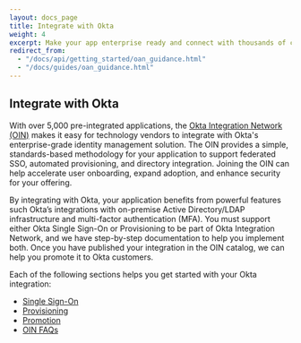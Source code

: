 ```yaml
---
layout: docs_page
title: Integrate with Okta
weight: 4
excerpt: Make your app enterprise ready and connect with thousands of customers with the Okta Integration Network.
redirect_from:
  - "/docs/api/getting_started/oan_guidance.html"
  - "/docs/guides/oan_guidance.html"
---
```


## Integrate with Okta

With over 5,000 pre-integrated applications, the [Okta Integration Network (OIN)](https://www.okta.com/resources/find-your-apps/) makes it easy for technology vendors to integrate
with Okta's enterprise-grade identity management solution. The OIN provides a simple, standards-based methodology for your application to support federated SSO, automated provisioning, and directory integration. Joining the OIN can help accelerate user onboarding, expand adoption, and enhance security for your offering.

By integrating with Okta, your application benefits from powerful features such Okta’s integrations with on-premise Active Directory/LDAP infrastructure and multi-factor authentication (MFA). You must support either Okta Single Sign-On or Provisioning to be part of Okta Integration Network, and we have step-by-step documentation to help you implement both. Once you have published your integration in the OIN catalog, we can help you promote it to Okta customers.

Each of the following sections helps you get started with your Okta integration:

* [Single Sign-On](/use_cases/integrate_with_okta/sso-with-saml.html)
* [Provisioning](/use_cases/integrate_with_okta/provisioning.html)
* [Promotion](/use_cases/integrate_with_okta/promotion.html)
* [OIN FAQs](/use_cases/integrate_with_okta/oan-faqs.html)